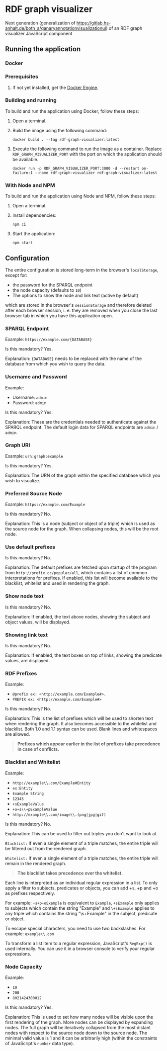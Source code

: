 # RDF graph visualizer

Next generation (generalization of https://gitlab.hs-anhalt.de/both_a/qanaryannotationvisualizationui) of an RDF graph visualizer JavaScript component

## Running the application

### Docker

### Prerequisites

1. If not yet installed, get the [Docker Engine](https://docs.docker.com/engine/install/).

### Building and running

To build and run the application using Docker, follow these steps:

1. Open a terminal.
2. Build the image using the following command:

    ```shell
    docker build . --tag rdf-graph-visualizer:latest
    ```

3. Execute the following command to run the image as a container. Replace `RDF_GRAPH_VISUALIZER_PORT` with the port on which the application should be available.

    ```shell
    docker run -p RDF_GRAPH_VISUALIZER_PORT:3000 -d --restart on-failure:1 --name rdf-graph-visualizer rdf-graph-visualizer:latest
    ```

### With Node and NPM

To build and run the application using Node and NPM, follow these steps:

1. Open a terminal.
2. Install dependencies:

    ```shell
    npm ci
    ```

3. Start the application:

    ```shell
    npm start
    ```

## Configuration

The entire configuration is stored long-term in the browser's `localStorage`, except for:

* the password for the SPARQL endpoint
* the node capacity (defaults to `10`)
* The options to show the node and link text (active by default)

which are stored in the browser's `sessionStorage` and therefore deleted after each browser session, i. e. they are removed when you close the last browser tab in which you have this application open.

### SPARQL Endpoint

Example: `https://example.com/{DATABASE}`

Is this mandatory? Yes.

Explanation: `{DATABASE}` needs to be replaced with the name of the database from which you wish to query the data.

### Username and Password

Example:

* Username: `admin`
* Password: `admin`

Is this mandatory? Yes.

Explanation: These are the credentials needed to authenticate against the SPARQL endpoint. The default login data for SPARQL endpoints are `admin` / `admin`.

### Graph URI

Example: `urn:graph:example`

Is this mandatory? Yes.

Explanation: The URN of the graph within the specified database which you wish to visualize.

### Preferred Source Node

Example: `https://example.com/Example`

Is this mandatory? No.

Explanation: This is a node (subject or object of a triple) which is used as the source node for the graph. When collapsing nodes, this will be the root node.

### Use default prefixes

Is this mandatory? No.

Explanation: The default prefixes are fetched upon startup of the program from `http://prefix.cc/popular/all`, which contains a list of common interpretations for prefixes. If enabled, this list will become available to the blacklist, whitelist and used in rendering the graph.

### Show node text

Is this mandatory? No.

Explanation: If enabled, the text above nodes, showing the subject and object values, will be displayed.

### Showing link text

Is this mandatory? No.

Explanation: If enabled, the text boxes on top of links, showing the predicate values, are displayed.

### RDF Prefixes

Example:

* `@prefix ex: <http://example.com/Example#>.`
* `PREFIX ex: <http://example.com/Example#>`

Is this mandatory? No.

Explanation: This is the list of prefixes which will be used to shorten text when rendering the graph. It also becomes accessible to the whitelist and blacklist. Both 1.0 and 1.1 syntax can be used. Blank lines and whitespaces are allowed.
> **Prefixes which appear earlier in the list of prefixes take precedence in case of conflicts.**

### Blacklist and Whitelist

Example:

* `http://example\\.com/Example#Entity`
* `ex:Entity`
* `Example String`
* `12345`
* `+sExampleValue`
* `+o+s\\+pExampleValue`
* `http://example\\.com/image\\.(png|jpg|gif)`

Is this mandatory? No.

Explanation: This can be used to filter out triples you don't want to look at.

`Blacklist:` If even a single element of a triple matches, the entire triple will be filtered out from the rendered graph.

`Whitelist:` If even a single element of a triple matches, the entire triple will remain in the rendered graph.
> **The blacklist takes precedence over the whitelist.**

Each line is interpreted as an individual regular expression in a list. To only apply a filter to subjects, predicates or objects, you can add +s, +p and +o as prefixes respectively.

For example: `+s+p+oExample` is equivalent to `Example`, `+sExample` only applies to subjects which contain the string "Example" and `\+sExample` applies to any triple which contains the string "\s+Example" in the subject, predicate or object.

To escape special characters, you need to use two backslashes. For example: `example\\.com`

To transform a list item to a regular expression, JavaScript's `RegExp()` is used internally. You can use it in a browser console to verify your regular expressions.

### Node Capacity

Example:

* `10`
* `200`
* `8021424300012`

Is this mandatory? Yes.

Explanation: This is used to set how many nodes will be visible upon the first rendering of the graph. More nodes can be displayed by expanding nodes. The full graph will be iteratively collapsed from the most distant nodes with respect to the source node down to the source node. The minimal valid value is 1 and it can be arbitrarily high (within the constraints of JavaScript's `number` data type).
